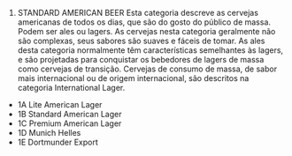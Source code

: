 1. STANDARD AMERICAN BEER
Esta categoria descreve as cervejas americanas de todos os dias, que são do gosto do público de massa. 
Podem ser ales ou lagers. As cervejas nesta categoria geralmente não são complexas, seus sabores são 
suaves e fáceis de tomar. As ales desta categoria normalmente têm características semelhantes às lagers,
e são projetadas para conquistar os bebedores de lagers de massa como cervejas de transição. 
Cervejas de consumo de massa, de sabor mais internacional ou de origem internacional, são descritos na 
categoria International Lager.

* 1A Lite American Lager
* 1B Standard American Lager
* 1C Premium American Lager
* 1D Munich Helles
* 1E Dortmunder Export
